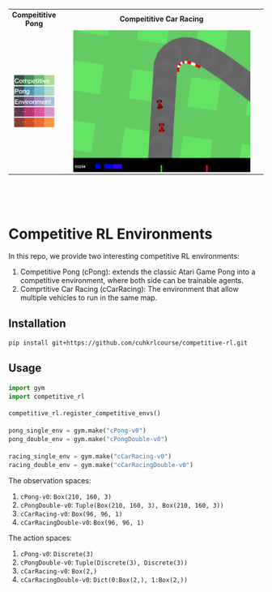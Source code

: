 

<table border="0" width=1000px align="center" style="margin-bottom: 100px;">
        <tr>
        <td align="center">
            <b>Compeititive Pong</b>
      </td>
        <td align="center">
            <b>Compeititive Car Racing</b>
      </td>
    </tr>
    <tr>
        <td align="center">
            <img align="center" width=300px  src="resources/repo-cover-large.gif" />
      </td>
        <td align="center" width=400px>
            <img align="center" width=350px  src="resources/repo-cover-racing.gif" />
      </td>
    </tr>
</table>


# Competitive RL Environments

In this repo, we provide two interesting competitive RL environments:

1. Competitive Pong (cPong): extends the classic Atari Game Pong into a competitive environment, where both side can be trainable agents.
2. Comprtitive Car Racing (cCarRacing): The environment that allow multiple vehicles to run in the same map.



## Installation

```bash
pip install git+https://github.com/cuhkrlcourse/competitive-rl.git
```


## Usage

```python
import gym
import competitive_rl

competitive_rl.register_competitive_envs()

pong_single_env = gym.make("cPong-v0")
pong_double_env = gym.make("cPongDouble-v0")

racing_single_env = gym.make("cCarRacing-v0")
racing_double_env = gym.make("cCarRacingDouble-v0")
```

The observation spaces:

1. `cPong-v0`: `Box(210, 160, 3)`
2. `cPongDouble-v0`: `Tuple(Box(210, 160, 3), Box(210, 160, 3))`
3. `cCarRacing-v0`: `Box(96, 96, 1)`
4. `cCarRacingDouble-v0`: `Box(96, 96, 1)`

The action spaces:

1. `cPong-v0`: `Discrete(3)`
2. `cPongDouble-v0`: `Tuple(Discrete(3), Discrete(3))`
3. `cCarRacing-v0`: `Box(2,)`
4. `cCarRacingDouble-v0`: `Dict(0:Box(2,), 1:Box(2,))`


